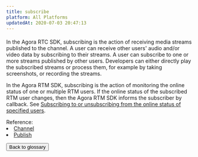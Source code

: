 ```yaml
---
title: subscribe
platform: All Platforms
updatedAt: 2020-07-03 20:47:13
---
```

#### <a name="sub"></a>

In the Agora RTC SDK, subscribing is the action of receiving media streams published to the channel. A user can receive other users' audio and/or video data by subscribing to their streams. A user can subscribe to one or more streams published by other users. Developers can either directly play the subscribed streams or process them, for example by taking screenshots, or recording the streams.

In the Agora RTM SDK, subscribing is the action of monitoring the online status of one or multiple RTM users. If the online status of the subscribed RTM user changes, then the Agora RTM SDK informs the subscriber by callback. See <a href="/en/Real-time-Messaging/API%20Reference/RTM_java/index.html#subscribe">Subscribing to or unsubscribing from the online status of specified users</a>.

<div class="alert info">Reference:
	<li><a href="./terms#channel">Channel</a></li>
	<li><a href="./terms#pub">Publish</a></li>
</div>

<a href="./terms"><button>Back to glossary</button></a>

